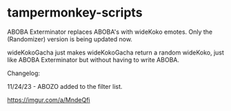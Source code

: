 # tampermonkey-scripts

ABOBA Exterminator replaces ABOBA's with wideKoko emotes. Only the (Randomizer) version is being updated now.

wideKokoGacha just makes wideKokoGacha return a random wideKoko, just like ABOBA Exterminator but without having to write ABOBA. 

Changelog:

11/24/23 - ABOZO added to the filter list.

https://imgur.com/a/MndeQfi
